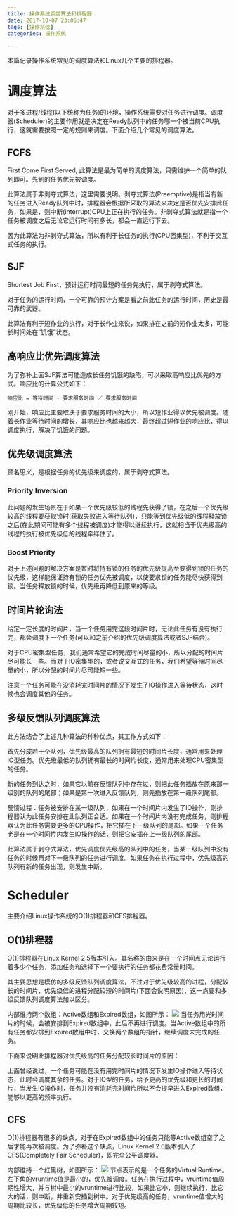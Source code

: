 ```yaml
---
title: 操作系统调度算法和排程器
date: 2017-10-07 23:06:47
tags: [操作系统]
categories: 操作系统

---
```

本篇记录操作系统常见的调度算法和Linux几个主要的排程器。

<!--more-->

# 调度算法
对于多进程/线程(以下统称为任务)的环境，操作系统需要对任务进行调度。调度器(Scheduler)的主要作用就是决定在Ready队列中的任务哪一个被当前CPU执行，这就需要按照一定的规则来调度。下面介绍几个常见的调度算法。
## FCFS
First Come First Served, 此算法是最为简单的调度算法，只需维护一个简单的队列即可。先到的任务优先被调度。

此算法属于非剥夺式算法，这里需要说明。剥夺式算法(Preemptive)是指当有新的任务进入Ready队列中时，排程器会根据所采取的算法来决定是否优先安排此任务，如果是，则中断(interrupt)CPU上正在执行的任务。非剥夺式算法就是指一个任务被调度之后无论它运行时间有多长，都会一直运行下去。

因为此算法为非剥夺式算法，所以有利于长任务的执行(CPU密集型)，不利于交互式任务的执行。
## SJF
Shortest Job First，预计运行时间最短的任务先执行，属于剥夺式算法。

对于任务的运行时间，一个可靠的预计方案是看之前此任务的运行时间，历史是最可靠的武器。

此算法有利于短作业的执行，对于长作业来说，如果排在之前的短作业太多，可能长时间处在“饥饿”状态。
## 高响应比优先调度算法
为了弥补上面SJF算法可能造成长任务饥饿的缺陷，可以采取高响应比优先的方式。响应比的计算公式如下：

    响应比 = 等待时间 + 要求服务时间 ／ 要求服务时间
刚开始，响应比主要取决于要求服务时间的大小，所以短作业得以优先被调度。随着长作业等待时间的增长，其响应比也越来越大，最终超过短作业的响应比，得以调度执行，解决了饥饿的问题。
## 优先级调度算法
顾名思义，是根据任务的优先级来调度的，属于剥夺式算法。

### Priority Inversion
此问题的发生场景在于如果一个优先级较低的线程先获得了锁，在之后一个优先级较高的线程要获取锁时(获取失败进入等待队列)，只能等到优先级低的线程释放锁之后(在此期间可能有多个线程被调度)才能得以继续执行，这就相当于优先级高的线程的执行被优先级低的线程牵绊住了。
### Boost Priority
对于上述问题的解决方案是暂时将持有锁的任务的优先级提高至要得到锁的任务的优先级，这样能保证持有锁的任务优先被调度，以使要求锁的任务能尽快获得到锁。当任务释放锁的时候，优先级再降低到原来的等级。
## 时间片轮询法
给定一定长度的时间片，当一个任务用完这段时间片时，无论此任务有没有执行完，都会调度下一个任务(可以和之前介绍的优先级调度算法或者SJF结合)。

对于CPU密集型任务，我们通常希望它的完成时间尽量的小，所以分配的时间片尽可能长一些。而对于IO密集型的，或者说交互式的任务，我们希望等待时间尽量的小，所以分配的时间片尽可能短一些。

注意一个任务可能在没消耗完时间片的情况下发生了IO操作进入等待状态，这时候也会调度其他的任务。
## 多级反馈队列调度算法
此方法结合了上述几种算法的种种优点，其工作方式如下：

首先分成若干个队列，优先级最高的队列拥有最短的时间片长度，通常用来处理IO型任务。优先级最低的队列拥有最长的时间片长度，通常用来处理CPU密集型的任务。

新的任务到达之时，如果它以前在反馈队列中存在过，则把此任务插放在原来那一级别的队列的尾部；如果是第一次进入反馈队列，则先插放在第一级队列尾部。

反馈过程：任务被安排在某一级队列，如果在一个时间片内发生了IO操作，则排程器认为此任务安排在此队列正合适。如果在一个时间片内没有完成任务，则排程器认为此任务需要更多的CPU操作，把它插在下一级队列的尾部。如果一个任务老是在一个时间片内发生IO操作的话，则把它安插在上一级队列的尾部。

此算法属于剥夺式算法，优先调度优先级高的队列中的任务，当某一级队列中没有任务的时候再对下一级队列的任务进行调度。如果任务在执行过程中，优先级高的队列有新的任务出现，则发生中断。
# Scheduler
主要介绍Linux操作系统的O(1)排程器和CFS排程器。
## O(1)排程器
O(1)排程器在Linux Kernel 2.5版本引入。其名称的由来是在一个时间点无论运行着多少个任务，添加任务和选择下一个要执行的任务都花费常量时间。

其主要思想是模仿的多级反馈队列调度算法，不过对于优先级较高的进程，分配较长的时间片，优先级低的进程分配较短的时间片(下面会说明原因)，这一点要和多级反馈队列调度算法加以区分。

内部维持两个数组：Active数组和Expired数组，如图所示：
![](http://ok34fi9ya.bkt.clouddn.com/%E5%B1%8F%E5%B9%95%E5%BF%AB%E7%85%A7%202017-10-08%20%E4%B8%8A%E5%8D%8812.10.10.png)
当任务用光时间片的时候，会被安排到Expired数组中，此后不再进行调度。当Active数组中的所有任务都安排到Expired数组中时，交换两个数组的指针，继续调度未完成的任务。

下面来说明此排程器对优先级高的任务分配较长时间片的原因：

上面曾经说过，一个任务可能在没有用完时间片的情况下发生IO操作进入等待状态，此时会调度其余的任务。对于IO型的任务，给予更高的优先级和更长的时间片，当发生IO操作时，任务并没有消耗完时间片所以不会提早进入Expired数组，能够以更高的频率执行。
## CFS
O(1)排程器有很多的缺点，对于在Expired数组中的任务只能等Active数组空了之后才能再次被调度。为了弥补这个缺点，Linux Kernel 2.6版本引入了CFS(Completely Fair Scheduler)，即完全公平调度器。

内部维持一个红黑树，如图所示：
![](http://ok34fi9ya.bkt.clouddn.com/BFD7F44D3F6A2D44044BF42829B073AA.jpg)
节点表示的是一个任务的Virtual Runtime。左下角的vruntime值是最小的，优先被调度。任务在执行过程中，vruntime值周期性增大，并与树中最小的vruntime进行比较，如果比它小，则继续执行，比它大的话，则中断，并重新安插到树中。对于优先级高的任务，vruntime值增大的周期比较长，优先级低的任务增大周期较短。
